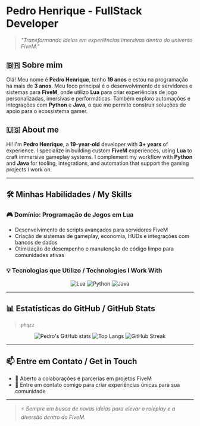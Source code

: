 # Pedro Henrique \- FullStack Developer

> _"Transformando ideias em experiências imersivas dentro do universo FiveM."_

## 🇧🇷 Sobre mim
Olá! Meu nome é **Pedro Henrique**, tenho **19 anos** e estou na programação há mais de **3 anos**. Meu foco principal é o desenvolvimento de servidores e sistemas para **FiveM**, onde utilizo **Lua** para criar experiências de jogo personalizadas, imersivas e performáticas. Também exploro automações e integrações com **Python** e **Java**, o que me permite construir soluções de apoio para o ecossistema gamer.

## 🇺🇸 About me
Hi! I'm **Pedro Henrique**, a **19-year-old** developer with **3+ years** of experience. I specialize in building custom **FiveM** experiences, using **Lua** to craft immersive gameplay systems. I complement my workflow with **Python** and **Java** for tooling, integrations, and automation that support the gaming projects I work on.

---

## 🛠️ Minhas Habilidades / My Skills

### 🎮 Domínio: Programação de Jogos em Lua
- Desenvolvimento de scripts avançados para servidores FiveM
- Criação de sistemas de gameplay, economia, HUDs e integrações com bancos de dados
- Otimização de desempenho e manutenção de código limpo para comunidades ativas

### 💡 Tecnologias que Utilizo / Technologies I Work With
<p align="center">
  <img src="https://img.shields.io/badge/Lua-%2300007C.svg?style=for-the-badge&logo=lua&logoColor=white" alt="Lua" />
  <img src="https://img.shields.io/badge/Python-14354C?style=for-the-badge&logo=python&logoColor=white" alt="Python" />
  <img src="https://img.shields.io/badge/Java-ED8B00?style=for-the-badge&logo=openjdk&logoColor=white" alt="Java" />
</p>

---

## 📊 Estatísticas do GitHub / GitHub Stats
> `phqzz`

<p align="center">
  <img src="https://github-readme-stats.vercel.app/api?username=phqzz&theme=radical&show_icons=true&hide_border=true" alt="Pedro's GitHub stats" />
  <img src="https://github-readme-stats.vercel.app/api/top-langs/?username=phqzz&layout=compact&theme=radical&hide_border=true" alt="Top Langs" />
  <img src="https://github-readme-streak-stats.herokuapp.com?user=phqzz&theme=radical&hide_border=true" alt="GitHub Streak" />
</p>

---

## 📫 Entre em Contato / Get in Touch
- 💬 Aberto a colaborações e parcerias em projetos FiveM
- 📧 Entre em contato comigo para criar experiências únicas para sua comunidade

---

> ⚡ _Sempre em busca de novas ideias para elevar o roleplay e a diversão dentro do FiveM._
